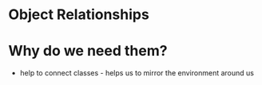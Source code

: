 # Object Relationships
# Why do we need them?
 - help to connect classes - helps us to mirror the environment around us





 
